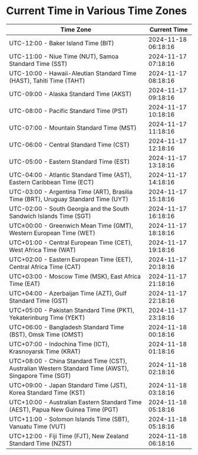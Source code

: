 # Current Time in Various Time Zones

| Time Zone | Current Time |
|-----------|--------------|
| UTC-12:00 - Baker Island Time (BIT) | 2024-11-18 06:18:16 |
| UTC-11:00 - Niue Time (NUT), Samoa Standard Time (SST) | 2024-11-17 07:18:16 |
| UTC-10:00 - Hawaii-Aleutian Standard Time (HAST), Tahiti Time (TAHT) | 2024-11-17 08:18:16 |
| UTC-09:00 - Alaska Standard Time (AKST) | 2024-11-17 09:18:16 |
| UTC-08:00 - Pacific Standard Time (PST) | 2024-11-17 10:18:16 |
| UTC-07:00 - Mountain Standard Time (MST) | 2024-11-17 11:18:16 |
| UTC-06:00 - Central Standard Time (CST) | 2024-11-17 12:18:16 |
| UTC-05:00 - Eastern Standard Time (EST) | 2024-11-17 13:18:16 |
| UTC-04:00 - Atlantic Standard Time (AST), Eastern Caribbean Time (ECT) | 2024-11-17 14:18:16 |
| UTC-03:00 - Argentina Time (ART), Brasília Time (BRT), Uruguay Standard Time (UYT) | 2024-11-17 15:18:16 |
| UTC-02:00 - South Georgia and the South Sandwich Islands Time (SGT) | 2024-11-17 16:18:16 |
| UTC±00:00 - Greenwich Mean Time (GMT), Western European Time (WET) | 2024-11-17 18:18:16 |
| UTC+01:00 - Central European Time (CET), West Africa Time (WAT) | 2024-11-17 19:18:16 |
| UTC+02:00 - Eastern European Time (EET), Central Africa Time (CAT) | 2024-11-17 20:18:16 |
| UTC+03:00 - Moscow Time (MSK), East Africa Time (EAT) | 2024-11-17 21:18:16 |
| UTC+04:00 - Azerbaijan Time (AZT), Gulf Standard Time (GST) | 2024-11-17 22:18:16 |
| UTC+05:00 - Pakistan Standard Time (PKT), Yekaterinburg Time (YEKT) | 2024-11-17 23:18:16 |
| UTC+06:00 - Bangladesh Standard Time (BST), Omsk Time (OMST) | 2024-11-18 00:18:16 |
| UTC+07:00 - Indochina Time (ICT), Krasnoyarsk Time (KRAT) | 2024-11-18 01:18:16 |
| UTC+08:00 - China Standard Time (CST), Australian Western Standard Time (AWST), Singapore Time (SGT) | 2024-11-18 02:18:16 |
| UTC+09:00 - Japan Standard Time (JST), Korea Standard Time (KST) | 2024-11-18 03:18:16 |
| UTC+10:00 - Australian Eastern Standard Time (AEST), Papua New Guinea Time (PGT) | 2024-11-18 05:18:16 |
| UTC+11:00 - Solomon Islands Time (SBT), Vanuatu Time (VUT) | 2024-11-18 05:18:16 |
| UTC+12:00 - Fiji Time (FJT), New Zealand Standard Time (NZST) | 2024-11-18 06:18:16 |
